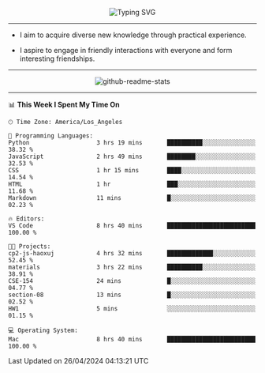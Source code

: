 <p align="center">
  <img src="https://readme-typing-svg.demolab.com?font=Fira+Code&weight=500&size=32&duration=2500&pause=1600&center=true&vCenter=true&random=false&width=1024&height=64&lines=Hi+there+%F0%9F%91%8B;I'm+delighted+you+could+make+it+here+%F0%9F%8E%89;I'm+Harry%2C+a+college+student+still+finding+my+way" alt="Typing SVG" />
</p>


---


- I aim to acquire diverse new knowledge through practical experience.

- I aspire to engage in friendly interactions with everyone and form interesting friendships.


---


<p align="center">
  <img src="https://github-readme-stats.vercel.app/api?username=Harry-Jing&show_icons=true" alt="github-readme-stats"/>
</p>


---

<!--START_SECTION:waka-->
📊 **This Week I Spent My Time On** 

```text
🕑︎ Time Zone: America/Los_Angeles

💬 Programming Languages: 
Python                   3 hrs 19 mins       ██████████░░░░░░░░░░░░░░░   38.32 % 
JavaScript               2 hrs 49 mins       ████████░░░░░░░░░░░░░░░░░   32.53 % 
CSS                      1 hr 15 mins        ████░░░░░░░░░░░░░░░░░░░░░   14.54 % 
HTML                     1 hr                ███░░░░░░░░░░░░░░░░░░░░░░   11.68 % 
Markdown                 11 mins             █░░░░░░░░░░░░░░░░░░░░░░░░   02.23 % 

🔥 Editors: 
VS Code                  8 hrs 40 mins       █████████████████████████   100.00 % 

🐱‍💻 Projects: 
cp2-js-haoxuj            4 hrs 32 mins       █████████████░░░░░░░░░░░░   52.45 % 
materials                3 hrs 22 mins       ██████████░░░░░░░░░░░░░░░   38.91 % 
CSE-154                  24 mins             █░░░░░░░░░░░░░░░░░░░░░░░░   04.77 % 
section-08               13 mins             █░░░░░░░░░░░░░░░░░░░░░░░░   02.52 % 
HW1                      5 mins              ░░░░░░░░░░░░░░░░░░░░░░░░░   01.15 % 

💻 Operating System: 
Mac                      8 hrs 40 mins       █████████████████████████   100.00 % 
```


 Last Updated on 26/04/2024 04:13:21 UTC
<!--END_SECTION:waka-->
